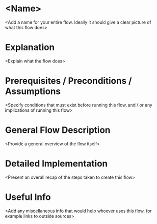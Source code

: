 \<Name\>
======
\<Add a name for your entire flow. Ideally it should give a clear picture of what this flow does\>

Explanation 
===========
\<Explain what the flow does\>

Prerequisites / Preconditions / Assumptions
=======================================
\<Specify conditions that must exist before running this flow, and / or any implications of running this flow\>

General Flow Description 
========================
\<Provide a general overview of the flow itself\>

Detailed Implementation
=======================
\<Present an overall recap of the steps taken to create this flow\>

Useful Info
===========
\<Add any miscellaneous info that would help whoever uses this flow, for example links to outside sources\>




